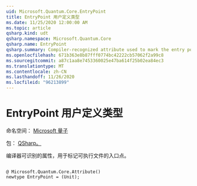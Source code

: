 ```yaml
---
uid: Microsoft.Quantum.Core.EntryPoint
title: EntryPoint 用户定义类型
ms.date: 11/25/2020 12:00:00 AM
ms.topic: article
qsharp.kind: udt
qsharp.namespace: Microsoft.Quantum.Core
qsharp.name: EntryPoint
qsharp.summary: Compiler-recognized attribute used to mark the entry point of an executable.
ms.openlocfilehash: 671b363e8b87fff0774bc42222cb57062f2a99c8
ms.sourcegitcommit: a87c1aa8e7453360025e47ba614f25b02ea84ec3
ms.translationtype: MT
ms.contentlocale: zh-CN
ms.lasthandoff: 11/26/2020
ms.locfileid: "96213899"
---
```

# <a name="entrypoint-user-defined-type"></a>EntryPoint 用户定义类型

命名空间： [Microsoft 量子](xref:Microsoft.Quantum.Core)

包： [QSharp。](https://nuget.org/packages/Microsoft.Quantum.QSharp.Core)


编译器可识别的属性，用于标记可执行文件的入口点。

```qsharp

@ Microsoft.Quantum.Core.Attribute()
newtype EntryPoint = (Unit);
```

